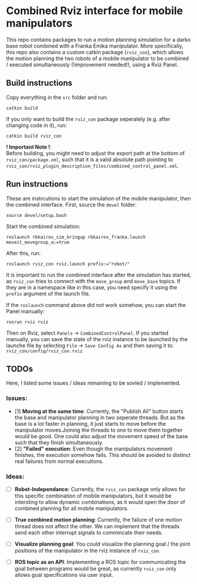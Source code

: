 # Combined Rviz interface for mobile manipulators
This repo contains packages to run a motion planning simulation for a darko base robot combined with a Franka Emika manipulator.
More specifically, this repo also contains a custom catkin package (`rviz_con`), which allows the motion planning the two robots of a mobile manipulator 
to be combined / executed simultaneously (!improvement needed!), using a Rviz Panel.

## Build instructions
Copy everything in the `src` folder and run:
```
catkin build
```
If you only want to build the `rviz_con` package seperately (e.g. after changing code in it), run:
```
catkin build rviz_con
```
**! Important Note !**:  
Before building, you might need to adjust the export path at the bottom of `rviz_con/package.xml`, such that it is a valid absolute path pointing to `rviz_con/rviz_plugin_description_files/combined_control_panel.xml`.

## Run instructions
These are instrcutions to start the simulation of the mobile manipulator, then the combined interface.
First, source the `devel` folder:
```
source devel/setup.bash
```
Start the combined simulation:
```
roslaunch rbkairos_sim_bringup rbkairos_franka.launch moveit_movegroup_a:=true
```
After this, run:
```
roslaunch rviz_con rviz.launch prefix:="robot/"
```
It is important to run the combined interface after the simulation has started, as `rviz_con` tries to connect with the `move_group` and `move_base` topics.
If they are in a namespace like in this case, you need specify it using the `prefix` argument of the launch file.

If the `roslaunch` command above did not work somehow, you can start the Panel manually:
```
rosrun rviz rviz
```
Then on Rviz, select `Panels` -> `CombinedControlPanel`.
If you started manually, you can save the state of the rviz instance to be launched by the launche file by selecting `File` -> `Save Config As` and then saving it to: `rviz_con/config/rviz_con.rviz`

## TODOs
Here, I listed some issues / ideas remaining to be sovled / implemented.

### Issues:
- [1] **Moving at the same time**: Currently, the "Publish All" button starts the base and manipulator planning in two seperate threads. But as the base is a lot faster in planning, it just starts to move before the manipulator moves.Joining the threads to one to move them together would be good. One could also adjust the movement speed of the base such that they finish simultaneously.
- [2] **"Failed" execution**: Even though the manipulators movement finishes, the execution somehow fails. This should be avoided to distinct real failures from normal executions.

### Ideas:
- [ ] **Robot-Independance**: Currently, the `rviz_con` package only allows for this specific combination of mobile manipulators, but it would be intersting to allow dynamic combinations, as it would open the door of combined planning for all mobile manipulators.
- [ ] **True combined motion planning**: Currently, the failure of one motion thread does not affect the other. We can implement that the threads send each other interrupt signals to commincate their needs.
- [ ] **Visualize planning goal**: You could visualize the planning goal / the joint positions of the manipulator in the rviz instance of `rviz_con`.
- [ ] **ROS topic as an API**: Implementing a ROS topic for communicating the goal between programs would be great, as currently `rviz_con` only allows goal specifications via user input.

